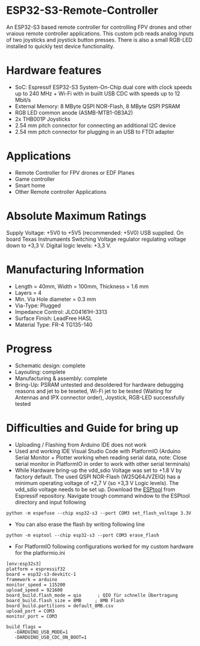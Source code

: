 # ESP32-S3-Remote-Controller
An ESP32-S3 based remote controller for controlling FPV drones and other vraious remote controller applications. This custom pcb reads analog inputs of two joysticks and joystick button presses. There is also a small RGB-LED installed to quickly test device functionality.

# Hardware features
- SoC: Espressif ESP32-S3 System-On-Chip dual core with clock speeds up to 240 MHz + Wi-Fi with in buiilt USB CDC with speeds up to 12 Mbit/s
- External Memory: 8 MByte QSPI NOR-Flash, 8 MByte QSPI PSRAM
- RGB LED common anode (ASMB-MTB1-0B3A2)
- 2x THB001P Joysticks
- 2.54 mm pitch connector for connecting an additional I2C device
- 2.54 mm pitch connector for plugging in an USB to FTDI adapter

# Applications
- Remote Controller for FPV drones or EDF Planes
- Game controller
- Smart home
- Other Remote controller Applications

# Absolute Maximum Ratings
Supply Voltage: +5V0 to +5V5 (recommended: +5V0) USB supplied. On board Texas Instrumaents Switching Voltage regulator regulating voltage down to +3,3 V. Digital logic levels: +3,3 V.

# Manufacturing Information
- Length = 40mm, Width = 100mm, Thickness = 1.6 mm
- Layers = 4
- Min. Via Hole diameter = 0.3 mm
- Via-Type: Plugged
- Impedance Control: JLC04161H-3313
- Surface Finish: LeadFree HASL
- Material Type: FR-4 TG135-140

# Progress
- Schematic design: complete
- Layouting: complete
- Manufacturing & assembly: complete
- Bring-Up: PSRAM untested and desoldered for hardware debugging reasons and jet to be teseted, Wi-Fi jet to be tested (Waiting for Antennas and IPX connector order), Joystick, RGB-LED successfully tested

# Difficulties and Guide for bring up
- Uploading / Flashing from Arduino IDE does not work
- Used and working IDE Visual Studio Code with PlatformIO (Arduino Serial Monitor + Plotter working when reading serial data, note: Close serial monitor in PlatformIO in order to work with other serial terminals)
- While Hardware bring-up the vdd_sdio Voltage was set to +1.8 V by factory default. The used QSPI NOR-Flash (W25Q64JVZEIQ) has a minimum operating voltage of +2,7 V (so +3,3 V Logic levels). The vdd_sdio voltage needs to be set up. Download the [ESPtool](https://github.com/espressif/esptool) from Espressif repository. Navigate trough command window to the ESPtool directory and input following
```
python -m espefuse --chip esp32-s3 --port COM3 set_flash_voltage 3.3V
```
- You can also erase the flash by writing following line
```
python -m esptool --chip esp32-s3 --port COM3 erase_flash
```
- For PlatformIO following configurations worked for my custom hardware for the platformio.ini
```
[env:esp32s3]
platform = espressif32
board = esp32-s3-devkitc-1
framework = arduino
monitor_speed = 115200
upload_speed = 921600
board_build.flash_mode = qio      ; QIO für schnelle Übertragung
board_build.flash_size = 8MB     ; 8MB Flash
board_build.partitions = default_8MB.csv
upload_port = COM3
monitor_port = COM3

build_flags =
   -DARDUINO_USB_MODE=1
   -DARDUINO_USB_CDC_ON_BOOT=1
```

